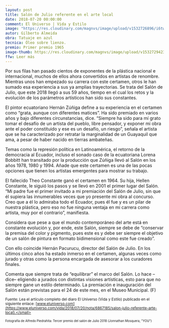 ```yaml
---
layout: post
title: Salón de Julio referente en el arte local
date: 2018-07-20 00:00:00
comment: El Universo | Vida y Estilo
image: "https://res.cloudinary.com/magnvs/image/upload/v1532726896/i6tw5apjswr1duznk4cj.jpg"
autor: Gilberto Almeida
obra: Tatuaje en azul
tecnica: Óleo sobre lienzo.
premio: Primer premio 1965
image-thumb: https://res.cloudinary.com/magnvs/image/upload/v1532729423/sojk0eg4wsz1uxwruqos.jpg
ffw: Leer más
---
```

Por sus filas han pasado cientos de exponentes de la plástica nacional e internacional, muchos de ellos ahora convertidos en artistas de renombre. Mientras unos han empezado su carrera con este certamen, otros le han sumado esa experiencia a sus ya amplias trayectorias. Se trata del Salón de Julio, que este 2018 llegó a sus 59 años, tiempo en el cual los retos y la evolución de los parámetros artísticos han sido sus constantes.

El pintor ecuatoriano Hernán Zúñiga define a su experiencia en el certamen como “grata, aunque con diferentes matices”. Ha sido premiado en varios años y bajo diferentes circunstancias, dice. “Siempre ha sido para mí grato tomar el desafío de un artista del pueblo, libre pensador, y exponer mi obra ante el poder constituido y ese es un desafío, un riesgo”, señala el artista que se ha caracterizado por retratar la marginalidad de un Guayaquil que ama, a pesar de haber nacido en tierras ambateñas.

Temas como la represión política en Latinoamérica, el retorno de la democracia al Ecuador, incluso el sonado caso de la ecuatoriana Lorena Bobbitt han transitado por la producción que Zúñiga llevó al Salón en los años 1978, 1980 y 1994. Añade que este certamen es una de las pocas opciones que tienen los artistas emergentes para mostrar su trabajo.

El fallecido Theo Constante ganó el certamen en 1964. Su hija, Hellen Constante, le siguió los pasos y se llevó en 2001 el primer lugar del Salón. “Mi padre fue el primer invitado a mi premiación del Salón de Julio, sin que él supiera las innumerables veces que yo presente mi obra al concurso. Creo que a él lo admiraba todo el Ecuador, pues él fue y es un pilar de nuestra plástica, pero eso no fue ninguna ventaja en mi carrera como artista, muy por el contrario”, manifiesta.

Considera que pese a que el mundo contemporáneo del arte está en constante evolución y, por ende, este Salón, siempre se debe de “conservar la premisa del color y pigmento, pues este es y debe ser siempre el objetivo de un salón de pintura en formato bidimensional como este fue creado”.

Con ello coincide Hernán Pacurucu, director del Salón de Julio. En los últimos cinco años ha estado inmerso en el certamen, algunas veces como jurado y otras como la persona encargada de asesorar a los curadores finales.

Comenta que siempre trata de “equilibrar” el marco del Salón. Lo hace –dice– eligiendo a jurados con distintas visiones artísticas, esto para que no siempre gane un estilo determinado. La premiación e inauguración del Salón están previstas para el 24 de este mes, en el Museo Municipal. (F)

<small>Fuente: Lea el artículo completo del diaro El Universo (Vida y Estilo) publicado en el siguiente enlace: [www.eluniverso.com](https://www.eluniverso.com/vida/2018/07/20/nota/6867185/salon-julio-referente-arte-local).</small>

<small>Fotografía de Alfredo Piedrahíta: Tercer premio del salón de Julio 2018 (Jonnathan Mosquera, "YOU")</small>
